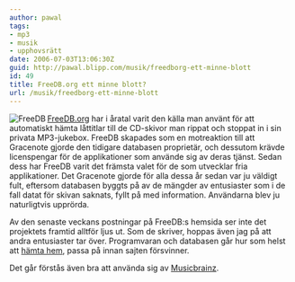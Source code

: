 ```yaml
---
author: pawal
tags:
- mp3
- musik
- upphovsrätt
date: 2006-07-03T13:06:30Z
guid: http://pawal.blipp.com/musik/freedborg-ett-minne-blott
id: 49
title: FreeDB.org ett minne blott?
url: /musik/freedborg-ett-minne-blott
---
```


<img align="left" alt="FreeDB" title="FreeDB" class="alignleft"
src="http://blipp.com/misc/freedb.png" /><a
href="http://www.freedb.org/">FreeDB.org</a> har i åratal varit den
källa man använt för att automatiskt hämta låttitlar till de CD-skivor
man rippat och stoppat in i sin privata MP3-jukebox. FreeDB skapades
som en motreaktion till att Gracenote gjorde den tidigare databasen
proprietär, och dessutom krävde licenspengar för de applikationer som
använde sig av deras tjänst. Sedan dess har FreeDB varit det främsta
valet för de som utvecklar fria applikationer. Det Gracenote gjorde
för alla dessa år sedan var ju väldigt fult, eftersom databasen byggts
på av de mängder av entusiaster som i de fall datat för skivan
saknats, fyllt på med information. Användarna blev ju naturligtvis
upprörda.

Av den senaste veckans postningar på FreeDB:s hemsida ser inte det
projektets framtid alltför ljus ut. Som de skriver, hoppas även jag på
att andra entusiaster tar över. Programvaran och databasen går hur som
helst att <a
href="http://www.freedb.org/modules.php?name=Sections&sop=listarticles&secid=7">hämta
hem</a>, passa på innan sajten försvinner.

Det går förstås även bra att använda sig av <a
href="http://musicbrainz.org/">Musicbrainz</a>.
